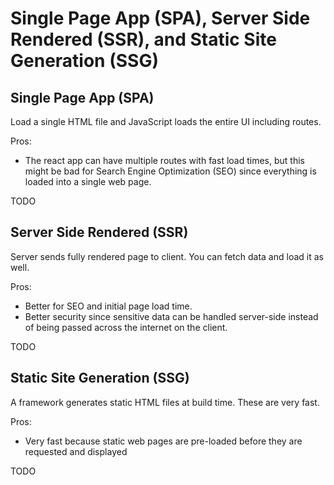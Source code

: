 # Single Page App (SPA), Server Side Rendered (SSR), and Static Site Generation (SSG)

## Single Page App (SPA)

Load a single HTML file and JavaScript loads the entire UI including routes.

Pros:
- The react app can have multiple routes with fast load times, but this might be bad for Search Engine Optimization (SEO) since everything is loaded into a single web page.

TODO

## Server Side Rendered (SSR)

Server sends fully rendered page to client. You can fetch data and load it as well.

Pros:
- Better for SEO and initial page load time.
- Better security since sensitive data can be handled server-side instead of being passed across the internet on the client.

TODO

## Static Site Generation (SSG)

A framework generates static HTML files at build time. These are very fast.

Pros:
- Very fast because static web pages are pre-loaded before they are requested and displayed

TODO